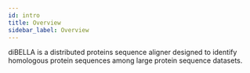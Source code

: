 ```yaml
---
id: intro
title: Overview
sidebar_label: Overview
---
```


diBELLA is a distributed proteins sequence aligner designed to identify
 homologous protein sequences among large protein sequence datasets.

